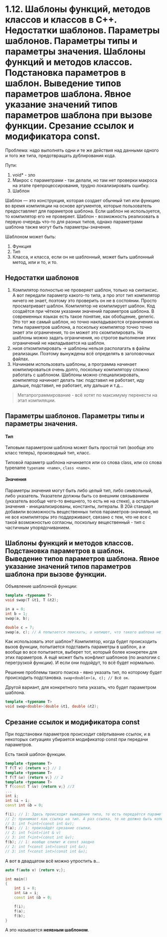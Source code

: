 # 1.12. Шаблоны функций, методов классов и классов в С++. Недостатки шаблонов. Параметры шаблонов. Параметры типы и параметры значения. Шаблоны функций и методов классов. Подстановка параметров в шаблон. Выведение типов параметров шаблона. Явное указание значений типов параметров шаблона при вызове функции. Срезание ссылок и модификатора const.

Проблема: надо выполнять одни и те же действия над данными одного и того же типа, предотвращать дублирования кода.

Пути:
1. void* - зло
2. Макрос с параметрами - так делали, но там нет проверки макроса на этапе препроцессирования, трудно локализировать ошибку. 
3. Шаблон

Шаблон — это конструкция, которая создает обычный тип или функцию во время компиляции на основе аргументов, которые пользователь предоставляет для параметров шаблона. Если шаблон не используется, то компилятор его не проверяет. Шаблон - возможность реализовать в первую очередь что-то для разных типов, однако параметрами шаблона также могут быть параметры-значения.

Шаблоном может быть:
1. Функция
2. Тип
3. Класса, и класса, если он не шаблонный, может быть шаблонный метод, или и то, и то.

## Недостатки шаблонов
1. Компилятор полностью не проверяет шаблон, только на синтаксис. А вот передали параметр какого-то типа, а про этот тип компилятор ничего не знает, поэтому это проверить он не в состоянии. Просто просматривает шаблон. Компилятор не компилирует шаблон. Код создаётся при чётком указании значений параметров шаблона. В современных языках есть такое понятие, как обобщение, generic. Это тот же самый шаблон, но точно накладываются ограничения на типы параметров шаблона, а поскольку компилятор точно точно знает эти ограничения, то он может это скомпилировать. На шаблоны можно задать ограничения, но строгое выполнение этих ограничений не накладывается на шаблон. 
2. низя откомпилировать -> шаблоны нельзя располагать в файлы реализации. Поэтому вынуждены всё определять в заголовочных файлах.
3. Начинаем использовать шаблоны, а программа начинает компилироваться очень долго, поскольку компилятору сложно работать с шаблоном. Шаблоны можно специализировать, компилятор начинает делать так: подставил не работает, иду дальше, подставил, не работает, илу дальше и т.д...

> Метапрограммирование - всё хотят по максимуму перенести на этап компиляции. 

## Параметры шаблонов. Параметры типы и параметры значения.

#### Тип

Типовым параметром шаблона может быть простой тип (вообще это класс теперь), производный тип, класс.

Типовой параметр шаблона начинается или со слова class, или со слова typename `typename <name>`, `class <name>`.

#### Значения

Параметры значения могут быть либо целый тип, либо символьный, либо указатель. Указатели должны быть со внешним связыванием (указатель вообще чего-то внешнего, то есть не на стеке), а остальные значения - инициализированы, константы, литералы. В 20й стандарт добавили возможность вещественных типов параметров-значений, но не все компиляторы это поддерживают, связано с тем, что не все с такой возможностью согласны, поскольку вещественный - тип с частичным упорядочиванием. 

## Шаблоны функций и методов классов. Подстановка параметров в шаблон. Выведение типов параметров шаблона. Явное указание значений типов параметров шаблона при вызове функции.

Объявление шаблонной функции:
```cpp
template <typename T>
void swap(T &t1, T &t2);

in a = 0;
int b = 1;
swap(a, b);

double c = 7;
swap(a, c); // А попытается поискать, а напишет, что такого шаблона нет.
```

Как использовать этот шаблон? Компилятор, когда будет происходить вызов функции, попытается подставить параметры в шаблон, а и вообще во все попытается, выберет тот, который более конкретен для этих параметров. А ещё может быть конфликт шаблонов (по аналогии с перегрузкой функции). И если они подойдут, то всё будет нормально.

Решение проблемы такого поиска - явно указать тип, по которому будет происходить подстановка. `swap<double>(a, c); // Всё ок`.

Другой вариант, для конкретного типа указать, что будет параметром шаблона.

```cpp
template <typename T>
void swap<double>(double &t1, double &t2);
```

## Срезание ссылок и модификатора const

При подстановки параметров происходит свёртывание ссылок, и в некоторых ситуациях убирается модификатор const при передачи параметров. 

Есть такой шаблон функции.

```cpp
template <typename T>
T f(T v) {return v;} // 1
template <typename T>
T f(T &v) {return v;} // 2
template <typename T>
T f(const T &v) {return v;} //3
...
int i;
int &i = i;
const int &b = 0;

f(i); // 1: Здесь происходит выведение типа, то есть передаётся параметр типа int, логично что T будет выведен как int. 
// 2: принимает как ссылка на тип. А раз ссылка, то не должно быть копирование int f<int>(int & v);
// 3: int f<int>(const int &v);
f(a); // 1: произойдёт срезание ссылки.
// 2: int f<int>(int & v)
// 3: int f<int>(const int &v);
f(b); // 1: вообще спилит и const заодно
// 2: int f<const int>(const int &v);
// 3: int f<const int>(const int &v);
```

А вот в двадцатом всё можно упростить в...

```cpp
auto f(auto v) {return v;};

int main()
{
    int i = 8;
    int &a = i;
    const int &b = 0;

    f(i);
    f(a);
    f(b);
}
```

А это называется **неявным шаблоном**.
